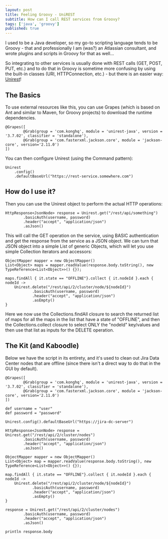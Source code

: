 ```yaml
---
layout: post
title: Feeling Groovy - UniREST
subtitle: How can I call REST services from Groovy?
tags: ['java', 'groovy']
published: true
---
```


I used to be a Java developer, so my go-to scripting language tends to be Groovy - that and professionally I am (was?) an Atlassian consultant, and wrote plugins and scripts in Groovy for that as well...

So integrating to other services is usually done with REST calls (GET, POST, PUT, etc.) and to do that in Groovy is sometime more confusing by using the built-in classes (URI, HTTPConnection, etc.) - but there is an easier way: [Unirest](http://kong.github.io/unirest-java/)!

## The Basics
To use external resources like this, you can use Grapes (which is based on Ant and similar to Maven, for Groovy projects) to download the runtime dependencies.

```
@Grapes([
        @Grab(group = 'com.konghq', module = 'unirest-java', version = '3.7.02', classifier = 'standalone'),
        @Grab(group = 'com.fasterxml.jackson.core', module = 'jackson-core', version='2.11.0')
])
```

You can then configure Unirest (using the Command pattern):

```
Unirest
    .config()
    .defaultBaseUrl("https://rest-service.somewhere.com")
```

## How do I use it?
Then you can use the Unirest object to perform the actual HTTP operations:

```
HttpResponse<JsonNode> response = Unirest.get("/rest/api/something")
        .basicAuth(username, password)
        .header("accept", "application/json")
        .asJson()
```

This will call the GET operation on the service, using BASIC authentication and get the response from the service as a JSON object.  We can turn that JSON object into a simple List of generic Objects, which will let you use simple Collection iterators and accessors:

```
ObjectMapper mapper = new ObjectMapper()
List<Object> maps = mapper.readValue(response.body.toString(), new TypeReference<List<Object>>() {});

maps.findAll { it.state == "OFFLINE"}.collect { it.nodeId }.each { nodeId ->
    Unirest.delete("/rest/api/2/cluster/node/${nodeId}")
            .basicAuth(username, password)
            .header("accept", "application/json")
            .asEmpty()
}
```

Here we now use the Collections.findAll closure to search the returned list of maps for all the maps in the list that have a state of "OFFLINE", and then the Collections.collect closure to select ONLY the "nodeId" key/values and then use that list as inputs for the DELETE operation.

## The Kit (and Kaboodle)
Below we have the script in its entirety, and it's used to clean out Jira Data Center nodes that are offline (since there isn't a direct way to do that in the GUI by default).

```
@Grapes([
        @Grab(group = 'com.konghq', module = 'unirest-java', version = '3.7.02', classifier = 'standalone'),
        @Grab(group = 'com.fasterxml.jackson.core', module = 'jackson-core', version='2.11.0')
])

def username = "user"
def password = "password"

Unirest.config().defaultBaseUrl("https://jira-dc-server")

HttpResponse<JsonNode> response = Unirest.get("/rest/api/2/cluster/nodes")
        .basicAuth(username, password)
        .header("accept", "application/json")
        .asJson()

ObjectMapper mapper = new ObjectMapper()
List<Object> map = mapper.readValue(response.body.toString(), new TypeReference<List<Object>>() {});

map.findAll { it.state == "OFFLINE"}.collect { it.nodeId }.each { nodeId ->
    Unirest.delete("/rest/api/2/cluster/node/${nodeId}")
            .basicAuth(username, password)
            .header("accept", "application/json")
            .asEmpty()
}

response = Unirest.get("/rest/api/2/cluster/nodes")
        .basicAuth(username, password)
        .header("accept", "application/json")
        .asJson()

println response.body
```